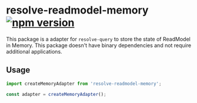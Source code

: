 # **resolve-readmodel-memory** [![npm version](https://badge.fury.io/js/resolve-readmodel-memory.svg)](https://badge.fury.io/js/resolve-readmodel-memory)

This package is a adapter for `resolve-query` to store the state of ReadModel in Memory. This package doesn't have binary dependencies and not require additional applications.

## Usage

```js
import createMemoryAdapter from 'resolve-readmodel-memory';

const adapter = createMemoryAdapter();
```
